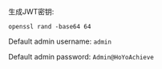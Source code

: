 
生成JWT密钥:
```shell
openssl rand -base64 64
```

Default admin username:
`admin`

Default admin password:
`Admin@HoYoAchieve`